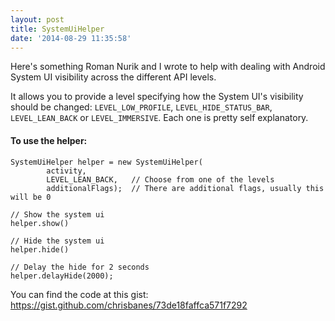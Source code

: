 ```yaml
---
layout: post
title: SystemUiHelper
date: '2014-08-29 11:35:58'
---
```


Here's something Roman Nurik and I wrote to help with dealing with Android System UI visibility across the different API levels.

It allows you to provide a level specifying how the System UI's visibility should be changed: `LEVEL_LOW_PROFILE`, `LEVEL_HIDE_STATUS_BAR`, `LEVEL_LEAN_BACK` or `LEVEL_IMMERSIVE`. Each one is pretty self explanatory.

#### To use the helper:

```clike-language
SystemUiHelper helper = new SystemUiHelper(
        activity,
        LEVEL_LEAN_BACK,   // Choose from one of the levels
        additionalFlags);  // There are additional flags, usually this will be 0

// Show the system ui
helper.show()

// Hide the system ui
helper.hide()

// Delay the hide for 2 seconds
helper.delayHide(2000);
```

You can find the code at this gist:
https://gist.github.com/chrisbanes/73de18faffca571f7292